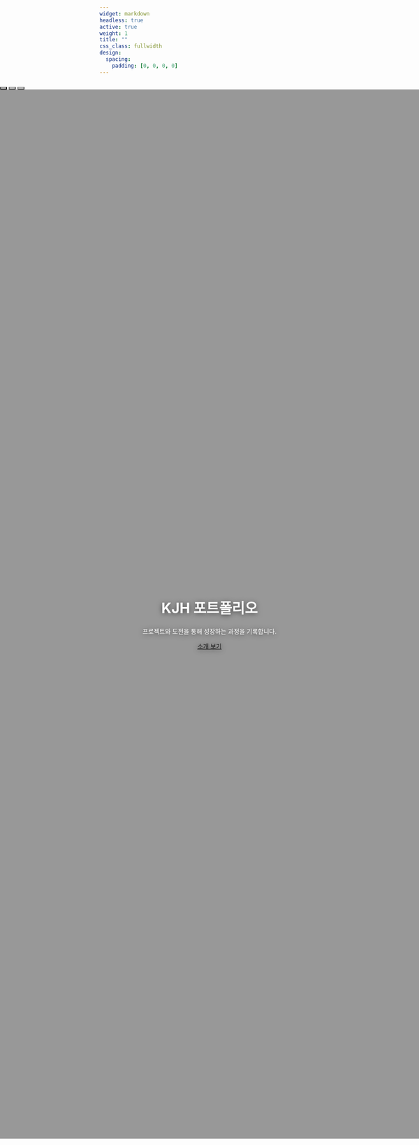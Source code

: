 ```yaml
---
widget: markdown
headless: true
active: true
weight: 1
title: ""
css_class: fullwidth
design:
  spacing:
    padding: [0, 0, 0, 0]
---
```


<style>
/* 전체 화면 가득 차도록 */
.fullbleed {
  width: 100vw;
  position: relative;
  left: 50%;
  right: 50%;
  margin-left: -50vw;
  margin-right: -50vw;
  max-width: 100vw;
  overflow: hidden;
}

/* 캐러셀 기본 스타일 */
#homeCarousel .carousel-item {
  min-height: 100vh;
  background-size: cover;
  background-position: center;
  color: #fff;
  text-align: center;
  position: relative;
  transition: transform 0.8s ease-in-out, opacity 0.8s ease-in-out;
}

/* 가운데 텍스트 중앙 정렬 + 기본은 숨김(페이드/애니메이션용) */
#homeCarousel .carousel-caption {
  position: absolute;
  top: 50%;
  left: 50%;
  transform: translate(-50%, -42%);
  width: 90%;
  max-width: 900px;
  text-shadow: 0 2px 12px rgba(0, 0, 0, .6);
  opacity: 0;
  transition: opacity 0.6s ease, transform 0.6s ease;
}

/* 활성 슬라이드에서 캡션 보이기 */
#homeCarousel .carousel-item.active .carousel-caption {
  opacity: 1;
  transform: translate(-50%, -50%);
}

/* 캡션 자식 단계적 등장 */
#homeCarousel .carousel-item .carousel-caption h1,
#homeCarousel .carousel-item .carousel-caption p,
#homeCarousel .carousel-item .carousel-caption a {
  opacity: 0;
  transform: translateY(14px);
}

#homeCarousel .carousel-item.active .carousel-caption h1 {
  opacity: 1;
  transform: none;
  transition: all .6s ease .05s;
}

#homeCarousel .carousel-item.active .carousel-caption p {
  opacity: 1;
  transform: none;
  transition: all .6s ease .18s;
}

#homeCarousel .carousel-item.active .carousel-caption a {
  opacity: 1;
  transform: none;
  transition: all .6s ease .3s;
}

/* 페이드 전환 (부트스트랩용) */
#homeCarousel.carousel-fade .carousel-item {
  opacity: 0;
  transition-property: opacity;
}

#homeCarousel.carousel-fade .carousel-item.active,
#homeCarousel.carousel-fade .carousel-item-next.carousel-item-start,
#homeCarousel.carousel-fade .carousel-item-prev.carousel-item-end {
  opacity: 1;
}

#homeCarousel.carousel-fade .active.carousel-item-start,
#homeCarousel.carousel-fade .active.carousel-item-end {
  opacity: 0;
}

/* 슬라이드 전환 (폴백용) */
#homeCarousel.no-bs .carousel-inner {
  position: relative;
  overflow: hidden;
}

#homeCarousel.no-bs .carousel-item {
  position: absolute;
  top: 0;
  left: 0;
  width: 100%;
  opacity: 0;
  transform: translateX(100%);
  transition: transform .8s ease-in-out, opacity .8s ease-in-out;
}

#homeCarousel.no-bs .carousel-item.active {
  opacity: 1;
  transform: translateX(0);
  z-index: 2;
}

#homeCarousel.no-bs .carousel-item.out-left {
  transform: translateX(-100%);
  opacity: 0;
  z-index: 1;
}

#homeCarousel.no-bs .carousel-item.out-right {
  transform: translateX(100%);
  opacity: 0;
  z-index: 1;
}

/* 인디케이터 */
#homeCarousel .carousel-indicators {
  bottom: 1.25rem;
  z-index: 10;
}

#homeCarousel .carousel-indicators [data-bs-target] {
  background-color: #fff;
  opacity: .8;
}

#homeCarousel .carousel-indicators .active {
  opacity: 1;
}

/* 화살표 클릭 가능 보장 */
#homeCarousel .carousel-control-prev,
#homeCarousel .carousel-control-next {
  z-index: 15;
  width: 8%;
  pointer-events: auto;
}

#homeCarousel .carousel-control-prev-icon,
#homeCarousel .carousel-control-next-icon {
  filter: drop-shadow(0 2px 6px rgba(0, 0, 0, .6));
}

/* 반응형 */
@media (max-width: 992px) {
  #homeCarousel .carousel-item {
    min-height: 60vh;
  }

  #homeCarousel .carousel-caption h1 {
    font-size: 2rem;
  }
}
</style>

<div class="fullbleed">
  <div id="homeCarousel" class="carousel slide carousel-fade" data-bs-ride="carousel" data-bs-interval="5000">
    <div class="carousel-indicators">
      <button type="button" data-bs-target="#homeCarousel" data-bs-slide-to="0" class="active" aria-current="true"></button>
      <button type="button" data-bs-target="#homeCarousel" data-bs-slide-to="1"></button>
      <button type="button" data-bs-target="#homeCarousel" data-bs-slide-to="2"></button>
    </div>

<div class="carousel-inner">
      <div class="carousel-item active" style="background-image:linear-gradient(rgba(0,0,0,.4), rgba(0,0,0,.4)), url('/media/desk.jpg');">
        <div class="carousel-caption">
          <h1 class="display-3 fw-semibold">KJH 포트폴리오</h1>
          <p class="lead">프로젝트와 도전을 통해 성장하는 과정을 기록합니다.</p>
          <a class="btn btn-primary btn-lg" href="/about/">소개 보기</a>
        </div>
      </div>

<div class="carousel-item" style="background-image:linear-gradient(rgba(0,0,0,.4), rgba(0,0,0,.4)), url('/media/coding.jpg');">
        <div class="carousel-caption">
          <h1 class="display-3 fw-semibold">취미</h1>
          <p class="lead">여러 가지 취미를 가지며 지치지 않는 일상을 유지합니다.</p>
          <a class="btn btn-outline-light btn-lg" href="/post/">여행 기록</a>
        </div>
      </div>

<div class="carousel-item" style="background-image:linear-gradient(rgba(0,0,0,.4), rgba(0,0,0,.4)), url('/media/contact.jpg');">
        <div class="carousel-caption">
          <h1 class="display-3 fw-semibold">연락하기</h1>
          <p class="lead">협업과 피드백은 언제나 환영합니다.</p>
          <a class="btn btn-primary btn-lg" href="/contact/">Contact</a>
        </div>
      </div>
    </div>

<button class="carousel-control-prev" type="button" data-bs-target="#homeCarousel" data-bs-slide="prev">
      <span class="carousel-control-prev-icon" aria-hidden="true"></span>
      <span class="visually-hidden">이전</span>
    </button>
    <button class="carousel-control-next" type="button" data-bs-target="#homeCarousel" data-bs-slide="next">
      <span class="carousel-control-next-icon" aria-hidden="true"></span>
      <span class="visually-hidden">다음</span>
    </button>
  </div>
</div>

<script>
(function(){
  var el = document.getElementById('homeCarousel');
  if(!el) return;

  function initFallback(){
    el.classList.add('no-bs');
    var items = Array.from(el.querySelectorAll('.carousel-item'));
    var indicators = Array.from(el.querySelectorAll('.carousel-indicators [data-bs-slide-to]'));
    var prevBtn = el.querySelector('.carousel-control-prev');
    var nextBtn = el.querySelector('.carousel-control-next');
    var idx = items.findIndex(i => i.classList.contains('active'));
    if(idx < 0) idx = 0;

    function show(next){
      if(next === idx) return;
      var dir = (next > idx || (idx === items.length-1 && next === 0)) ? 1 : -1;
      var cur = items[idx];
      var nxt = items[next];

      cur.classList.remove('out-left','out-right','active');
      nxt.classList.remove('out-left','out-right','active');

      if(dir > 0){ cur.classList.add('out-left'); nxt.style.transform='translateX(100%)'; }
      else { cur.classList.add('out-right'); nxt.style.transform='translateX(-100%)'; }

      requestAnimationFrame(()=>{ nxt.classList.add('active'); nxt.style.transform='translateX(0)'; });

      indicators[idx] && indicators[idx].classList.remove('active');
      indicators[next] && indicators[next].classList.add('active');
      idx = next;
    }

    function nextIndex(){ return (idx+1)%items.length; }
    function prevIndex(){ return (idx-1+items.length)%items.length; }

    prevBtn && prevBtn.addEventListener('click', e=>{e.preventDefault(); show(prevIndex());});
    nextBtn && nextBtn.addEventListener('click', e=>{e.preventDefault(); show(nextIndex());});
    indicators.forEach(btn=>btn.addEventListener('click', ()=>show(parseInt(btn.getAttribute('data-bs-slide-to')))));
    setInterval(()=>show(nextIndex()), 5000);
  }

  try {
    if (window.bootstrap && bootstrap.Carousel) {
      new bootstrap.Carousel(el, { interval: 5000, ride: 'carousel', touch: true, pause: false, wrap: true });
    } else { initFallback(); }
  } catch (e) { console.warn('Carousel fallback', e); initFallback(); }
})();
</script>